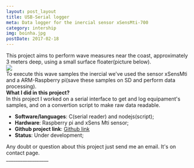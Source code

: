 ```yaml
---
layout: post_layout
title: USB-Serial logger
meta: Data logger for the inercial sensor xSensMti-700
category: intership
img: boinha.jpg
postDate: 2017-02-18
---
```

<div class="text">
This project aims to perform wave measures near the coast, approximately 3 meters deep, using a small surface floater(picture below).
</div>

<div class="main_img"><img src="{{site.baseurl}}/img/boinha.jpg" /></div>

<div class="text">
To execute this wave samples the inercial we've used the sensor xSensMti and a ARM-Raspberry pi(save these samples on SD and perform data processing).
</div>

<div class="text">
<b>What I did in this project?</b><br />
In this project I worked on a serial interface to get and log equipament's samples, and on a convertion script to make raw data readable.
</div>

* **Software/languages**: C(serial reader) and nodejs(script);
* **Hardware**: Raspberry pi and xSens Mti sensor;
* **Github project link**: [Github link](https://github.com/aracytopterm/USBSerial-logger)
* **Status**: Under development;

<div class="note">
Any doubt or question about this project just send me an email. It's on contact page.
</div>
__________________
